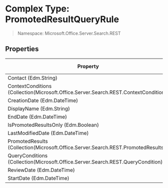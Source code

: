 # Complex Type: PromotedResultQueryRule

> Namespace: Microsoft.Office.Server.Search.REST

## Properties

Property | SPO | SP 2019 | SP 2016 | SP 2013
----------|:---:|:-------:|:-------:|:-------:
Contact (Edm.String) | ✅ | ✅ | ❌ | ❌
ContextConditions (Collection(Microsoft.Office.Server.Search.REST.ContextCondition)) | ✅ | ✅ | ❌ | ❌
CreationDate (Edm.DateTime) | ✅ | ✅ | ❌ | ❌
DisplayName (Edm.String) | ✅ | ✅ | ❌ | ❌
EndDate (Edm.DateTime) | ✅ | ✅ | ❌ | ❌
IsPromotedResultsOnly (Edm.Boolean) | ✅ | ✅ | ❌ | ❌
LastModifiedDate (Edm.DateTime) | ✅ | ✅ | ❌ | ❌
PromotedResults (Collection(Microsoft.Office.Server.Search.REST.PromotedResults)) | ✅ | ✅ | ❌ | ❌
QueryConditions (Collection(Microsoft.Office.Server.Search.REST.QueryCondition)) | ✅ | ✅ | ❌ | ❌
ReviewDate (Edm.DateTime) | ✅ | ✅ | ❌ | ❌
StartDate (Edm.DateTime) | ✅ | ✅ | ❌ | ❌